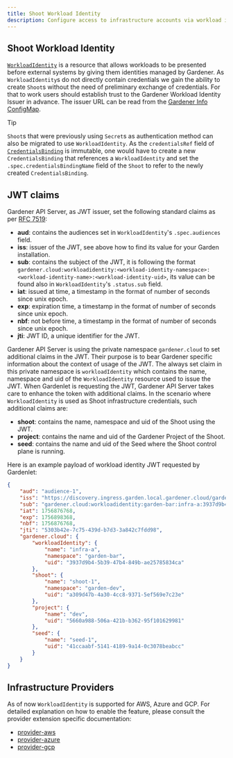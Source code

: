 ```yaml
---
title: Shoot Workload Identity
description: Configure access to infrastructure accounts via workload identity instead of static credentials
---
```


## Shoot Workload Identity

[`WorkloadIdentity`](../../api-reference/security.md#workloadidentity) is a resource that allows workloads to be presented before external systems by giving them identities managed by Gardener.
As `WorkloadIdentity`s do not directly contain credentials we gain the ability to create `Shoot`s without the need of preliminary exchange of credentials.
For that to work users should establish trust to the Gardener Workload Identity Issuer in advance.
The issuer URL can be read from the [Gardener Info ConfigMap](../gardener/gardener_info_configmap.md).

> [!TIP]
> `Shoot`s that were previously using `Secret`s as authentication method can also be migrated to use `WorkloadIdentity`.
> As the `credentialsRef` field of [`CredentialsBinding`](../../api-reference/security.md#credentialsbinding) is immutable,
> one would have to create a new `CredentialsBinding` that references a `WorkloadIdentity` and set the `.spec.credentialsBindingName` field of the `Shoot`
> to refer to the newly created `CredentialsBinding`.

## JWT claims

Gardener API Server, as JWT issuer, set the following standard claims as per [RFC 7519](https://datatracker.ietf.org/doc/html/rfc7519):

- **aud**: contains the audiences set in `WorkloadIdentity`'s `.spec.audiences` field.
- **iss**: issuer of the JWT, see above how to find its value for your Garden installation.
- **sub**: contains the subject of the JWT, it is following the format `gardener.cloud:workloadidentity:<workload-identity-namespace>:<workload-identity-name>:<workload-identity-uid>`, its value can be found also in `WorkloadIdentity`'s `.status.sub` field.
- **iat**: issued at time, a timestamp in the format of number of seconds since unix epoch.
- **exp**: expiration time, a timestamp in the format of number of seconds since unix epoch.
- **nbf**: not before time, a timestamp in the format of number of seconds since unix epoch.
- **jti**: JWT ID, a unique identifier for the JWT.

Gardener API Server is using the private namespace `gardener.cloud` to set additional claims in the JWT.
Their purpose is to bear Gardener specific information about the context of usage of the JWT.
The always set claim in this private namespace is `workloadIdentity` which contains the name, namespace and uid of the `WorkloadIdentity` resource used to issue the JWT.
When Gardenlet is requesting the JWT, Gardener API Server takes care to enhance the token with additional claims.
In the scenario where `WorkloadIdentity` is used as Shoot infrastructure credentials, such additional claims are:

- **shoot**: contains the name, namespace and uid of the Shoot using the JWT.
- **project**: contains the name and uid of the Gardener Project of the Shoot.
- **seed**: contains the name and uid of the Seed where the Shoot control plane is running.

Here is an example payload of workload identity JWT requested by Gardenlet:

```json
{
    "aud": "audience-1",
    "iss": "https://discovery.ingress.garden.local.gardener.cloud/garden/workload-identity/issuer",
    "sub": "gardener.cloud:workloadidentity:garden-bar:infra-a:3937d9b4-5b39-47b4-849b-ae25785834ca",
    "iat": 1756876768,
    "exp": 1756898368,
    "nbf": 1756876768,
    "jti": "5303b42e-7c75-439d-b7d3-3a842c7fdd98",
    "gardener.cloud": {
        "workloadIdentity": {
            "name": "infra-a",
            "namespace": "garden-bar",
            "uid": "3937d9b4-5b39-47b4-849b-ae25785834ca"
        },
        "shoot": {
            "name": "shoot-1",
            "namespace": "garden-dev",
            "uid": "a309d47b-4a30-4cc8-9371-5ef569e7c23e"
        },
        "project": {
            "name": "dev",
            "uid": "5660a988-506a-421b-b362-95f101629981"
        },
        "seed": {
            "name": "seed-1",
            "uid": "41ccaabf-5141-4189-9a14-0c3078beabcc"
        }
    }
}

```

## Infrastructure Providers

As of now `WorkloadIdentity` is supported for AWS, Azure and GCP. For detailed explanation on how to enable the feature, please consult the provider extension specific documentation:

- [provider-aws](https://github.com/gardener/gardener-extension-provider-aws/blob/master/docs/usage/usage.md#aws-workload-identity-federation)
- [provider-azure](https://github.com/gardener/gardener-extension-provider-azure/blob/master/docs/usage/usage.md#azure-workload-identity-federation)
- [provider-gcp](https://github.com/gardener/gardener-extension-provider-gcp/blob/master/docs/usage/usage.md#gcp-workload-identity-federation)
